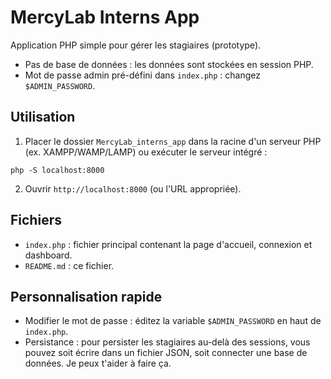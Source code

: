# MercyLab Interns App

Application PHP simple pour gérer les stagiaires (prototype).
- Pas de base de données : les données sont stockées en session PHP.
- Mot de passe admin pré-défini dans `index.php` : changez `$ADMIN_PASSWORD`.

## Utilisation

1. Placer le dossier `MercyLab_interns_app` dans la racine d'un serveur PHP (ex. XAMPP/WAMP/LAMP) ou exécuter le serveur intégré :
```
php -S localhost:8000
```
2. Ouvrir `http://localhost:8000` (ou l'URL appropriée).

## Fichiers
- `index.php` : fichier principal contenant la page d'accueil, connexion et dashboard.
- `README.md` : ce fichier.

## Personnalisation rapide
- Modifier le mot de passe : éditez la variable `$ADMIN_PASSWORD` en haut de `index.php`.
- Persistance : pour persister les stagiaires au-delà des sessions, vous pouvez soit écrire dans un fichier JSON, soit connecter une base de données. Je peux t'aider à faire ça.
